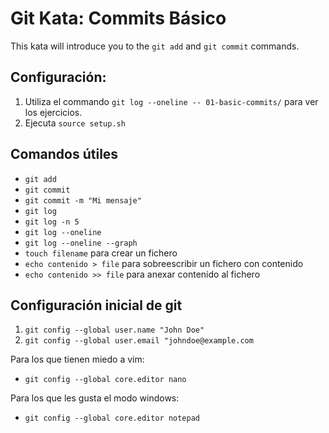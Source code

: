 # Git Kata: Commits Básico
This kata will introduce you to the `git add` and `git commit` commands.

## Configuración:

1. Utiliza el commando `git log --oneline -- 01-basic-commits/` para ver los ejercicios.
2. Ejecuta `source setup.sh`

## Comandos útiles
- `git add`
- `git commit`
- `git commit -m "Mi mensaje"`
- `git log`
- `git log -n 5`
- `git log --oneline`
- `git log --oneline --graph`
- `touch filename` para crear un fichero
- `echo contenido > file` para sobreescribir un fichero con contenido
- `echo contenido >> file` para anexar contenido al fichero


## Configuración inicial de git
1. `git config --global user.name "John Doe"`
1. `git config --global user.email "johndoe@example.com`

Para los que tienen miedo a vim:
- `git config --global core.editor nano`

Para los que les gusta el modo windows:
- `git config --global core.editor notepad`
